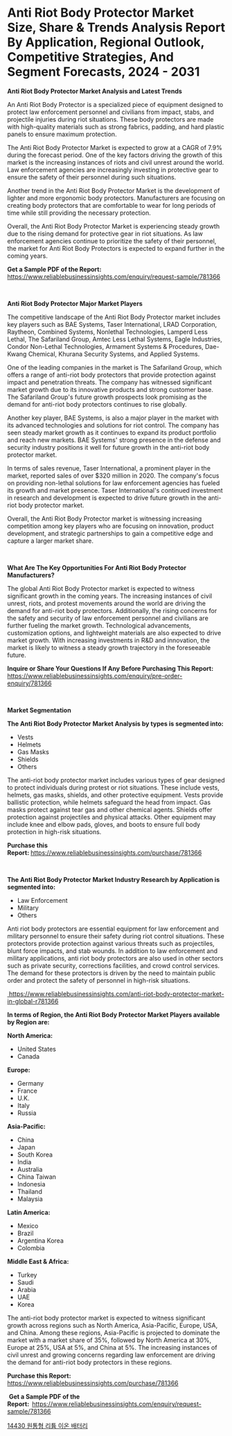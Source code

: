 <p><h1>Anti Riot Body Protector Market Size, Share & Trends Analysis Report By Application, Regional Outlook, Competitive Strategies, And Segment Forecasts, 2024 - 2031</h1></p><p><strong>Anti Riot Body Protector Market Analysis and Latest Trends</strong></p>
<p><p>An Anti Riot Body Protector is a specialized piece of equipment designed to protect law enforcement personnel and civilians from impact, stabs, and projectile injuries during riot situations. These body protectors are made with high-quality materials such as strong fabrics, padding, and hard plastic panels to ensure maximum protection.</p><p>The Anti Riot Body Protector Market is expected to grow at a CAGR of 7.9% during the forecast period. One of the key factors driving the growth of this market is the increasing instances of riots and civil unrest around the world. Law enforcement agencies are increasingly investing in protective gear to ensure the safety of their personnel during such situations.</p><p>Another trend in the Anti Riot Body Protector Market is the development of lighter and more ergonomic body protectors. Manufacturers are focusing on creating body protectors that are comfortable to wear for long periods of time while still providing the necessary protection.</p><p>Overall, the Anti Riot Body Protector Market is experiencing steady growth due to the rising demand for protective gear in riot situations. As law enforcement agencies continue to prioritize the safety of their personnel, the market for Anti Riot Body Protectors is expected to expand further in the coming years.</p></p>
<p><strong>Get a Sample PDF of the Report:&nbsp;</strong> <a href="https://www.reliablebusinessinsights.com/enquiry/request-sample/781366">https://www.reliablebusinessinsights.com/enquiry/request-sample/781366</a></p>
<p>&nbsp;</p>
<p><strong>Anti Riot Body Protector Major Market Players</strong></p>
<p><p>The competitive landscape of the Anti Riot Body Protector market includes key players such as BAE Systems, Taser International, LRAD Corporation, Raytheon, Combined Systems, Nonlethal Technologies, Lamperd Less Lethal, The Safariland Group, Amtec Less Lethal Systems, Eagle Industries, Condor Non-Lethal Technologies, Armament Systems & Procedures, Dae-Kwang Chemical, Khurana Security Systems, and Applied Systems.</p><p>One of the leading companies in the market is The Safariland Group, which offers a range of anti-riot body protectors that provide protection against impact and penetration threats. The company has witnessed significant market growth due to its innovative products and strong customer base. The Safariland Group's future growth prospects look promising as the demand for anti-riot body protectors continues to rise globally.</p><p>Another key player, BAE Systems, is also a major player in the market with its advanced technologies and solutions for riot control. The company has seen steady market growth as it continues to expand its product portfolio and reach new markets. BAE Systems' strong presence in the defense and security industry positions it well for future growth in the anti-riot body protector market.</p><p>In terms of sales revenue, Taser International, a prominent player in the market, reported sales of over $320 million in 2020. The company's focus on providing non-lethal solutions for law enforcement agencies has fueled its growth and market presence. Taser International's continued investment in research and development is expected to drive future growth in the anti-riot body protector market.</p><p>Overall, the Anti Riot Body Protector market is witnessing increasing competition among key players who are focusing on innovation, product development, and strategic partnerships to gain a competitive edge and capture a larger market share.</p></p>
<p>&nbsp;</p>
<p><strong>What Are The Key Opportunities For Anti Riot Body Protector Manufacturers?</strong></p>
<p><p>The global Anti Riot Body Protector market is expected to witness significant growth in the coming years. The increasing instances of civil unrest, riots, and protest movements around the world are driving the demand for anti-riot body protectors. Additionally, the rising concerns for the safety and security of law enforcement personnel and civilians are further fueling the market growth. Technological advancements, customization options, and lightweight materials are also expected to drive market growth. With increasing investments in R&D and innovation, the market is likely to witness a steady growth trajectory in the foreseeable future.</p></p>
<p><strong>Inquire or Share Your Questions If Any Before Purchasing This Report:</strong> <a href="https://www.reliablebusinessinsights.com/enquiry/pre-order-enquiry/781366">https://www.reliablebusinessinsights.com/enquiry/pre-order-enquiry/781366</a></p>
<p>&nbsp;</p>
<p><strong>Market Segmentation</strong></p>
<p><strong>The Anti Riot Body Protector Market Analysis by types is segmented into:</strong></p>
<p><ul><li>Vests</li><li>Helmets</li><li>Gas Masks</li><li>Shields</li><li>Others</li></ul></p>
<p><p>The anti-riot body protector market includes various types of gear designed to protect individuals during protest or riot situations. These include vests, helmets, gas masks, shields, and other protective equipment. Vests provide ballistic protection, while helmets safeguard the head from impact. Gas masks protect against tear gas and other chemical agents. Shields offer protection against projectiles and physical attacks. Other equipment may include knee and elbow pads, gloves, and boots to ensure full body protection in high-risk situations.</p></p>
<p><strong>Purchase this Report:&nbsp;</strong><a href="https://www.reliablebusinessinsights.com/purchase/781366">https://www.reliablebusinessinsights.com/purchase/781366</a></p>
<p>&nbsp;</p>
<p><strong>The Anti Riot Body Protector Market Industry Research by Application is segmented into:</strong></p>
<p><ul><li>Law Enforcement</li><li>Military</li><li>Others</li></ul></p>
<p><p>Anti riot body protectors are essential equipment for law enforcement and military personnel to ensure their safety during riot control situations. These protectors provide protection against various threats such as projectiles, blunt force impacts, and stab wounds. In addition to law enforcement and military applications, anti riot body protectors are also used in other sectors such as private security, corrections facilities, and crowd control services. The demand for these protectors is driven by the need to maintain public order and protect the safety of personnel in high-risk situations.</p></p>
<p><a href="https://www.reliablebusinessinsights.com/anti-riot-body-protector-market-in-global-r781366">&nbsp;https://www.reliablebusinessinsights.com/anti-riot-body-protector-market-in-global-r781366</a></p>
<p><strong>In terms of Region, the Anti Riot Body Protector Market Players available by Region are:</strong></p>
<p>
    <p> <strong> North America: </strong>
        <ul>
            <li>United States</li>
            <li>Canada</li>
        </ul>
        </p> 
    <p> <strong> Europe: </strong>
        <ul>
            <li>Germany</li>
            <li>France</li>
            <li>U.K.</li>
            <li>Italy</li>
            <li>Russia</li>
        </ul>
        </p> 
    <p> <strong> Asia-Pacific: </strong>
        <ul>
            <li>China</li>
            <li>Japan</li>
            <li>South Korea</li>
            <li>India</li>
            <li>Australia</li>
            <li>China Taiwan</li>
            <li>Indonesia</li>
            <li>Thailand</li>
            <li>Malaysia</li>
        </ul>
        </p> 
    <p> <strong> Latin America: </strong>
        <ul>
            <li>Mexico</li>
            <li>Brazil</li>
            <li>Argentina Korea</li>
            <li>Colombia</li>
        </ul>
        </p> 
    <p> <strong> Middle East & Africa: </strong>
        <ul>
            <li>Turkey</li>
            <li>Saudi</li>
            <li>Arabia</li>
            <li>UAE</li>
            <li>Korea</li>
        </ul>
    </p>
    </p>
<p><p>The anti-riot body protector market is expected to witness significant growth across regions such as North America, Asia-Pacific, Europe, USA, and China. Among these regions, Asia-Pacific is projected to dominate the market with a market share of 35%, followed by North America at 30%, Europe at 25%, USA at 5%, and China at 5%. The increasing instances of civil unrest and growing concerns regarding law enforcement are driving the demand for anti-riot body protectors in these regions.</p></p>
<p><strong>Purchase this Report: </strong><a href="https://www.reliablebusinessinsights.com/purchase/781366">https://www.reliablebusinessinsights.com/purchase/781366</a></p>
<p>&nbsp;<strong>Get a Sample PDF of the Report:&nbsp;&nbsp;</strong><a href="https://www.reliablebusinessinsights.com/enquiry/request-sample/781366">https://www.reliablebusinessinsights.com/enquiry/request-sample/781366</a></p>
<p><strong></strong></p>
<p><p><a href="https://github.com/rcabello548/Market-Research-Report-List-1/blob/main/3570110105498.md">14430 원통형 리튬 이온 배터리</a></p></p>